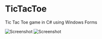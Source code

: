 # TicTacToe
Tic Tac Toe game in C# using Windows Forms

![Screenshot](https://i.imgur.com/uJnRaUs.png)
![Screenshot](https://i.imgur.com/zrnQb1O.png)
